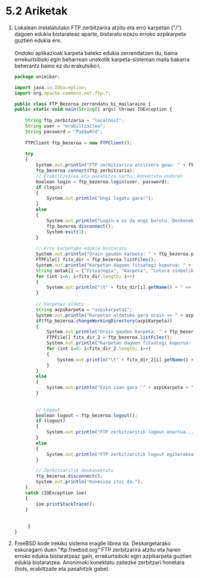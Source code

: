 # 5.2 Ariketak

1.  Lokalean instalatutako FTP zerbitzarira atzitu eta erro karpetan ("/") dagoen edukia bistarateaz aparte, bistaratu ezazu erroko azpikarpeta guztien edukia ere.\
    \
    Ondoko aplikazioak karpeta bateko edukia zerrendatzen du, baina errekurtsiboki egin beharrean unekotik karpeta-sisteman maila bakarra beherantz baino ez du erakutsiko:\


    ```javascript
    package unieibar;

    import java.io.IOException;
    import org.apache.commons.net.ftp.*;

    public class FTP_Bezeroa_zerrendatu_bi_mailaraino {
    public static void main(String[] args) throws IOException {
    	
    	String ftp_zerbitzaria = "localhost";
    	String user = "erabiltzailea";
    	String password = "Pa$$w0rd";
    	
    	FTPClient ftp_bezeroa = new FTPClient();
    	
    	try
    	{
    		System.out.println("FTP zerbitzarira atzitzera goaz: " + ftp_zerbitzaria);
    		ftp_bezeroa.connect(ftp_zerbitzaria);
    		// Erabiltzailea eta pasahitza sartu, konektatu ondoren
    		boolean login = ftp_bezeroa.login(user, password);
    		if (login)
    		{
    			System.out.println("Ongi logatu gara!");
    		}
    		else
    		{
    			System.out.println("Login-a ez da ongi burutu. Deskonektatzen...");
    			ftp_bezeroa.disconnect();
    			System.exit(1);
    		}
    		
    		// Erro karpetako edukia bistaratu
    		System.out.println("Orain gauden karpeta: " + ftp_bezeroa.printWorkingDirectory());
    		FTPFile[] fitx_dir = ftp_bezeroa.listFiles();
    		System.out.println("Karpetan dagoen fitxategi kopurua: " + fitx_dir.length);
    		String motak[] = {"Fitxategia", "Karpeta", "Lotura sinbolikoa"};
    		for (int i=0; i<fitx_dir.length; i++)
    		{
    			System.out.println("\t" + fitx_dir[i].getName() + " => " + motak[fitx_dir[i].getType()]);
    		}
    		
    		// Karpetaz aldatu
    		String azpiKarpeta = "azpikarpeta1";
    		System.out.println("Karpetaz aldatuko gara orain => " + azpiKarpeta);
    		if(ftp_bezeroa.changeWorkingDirectory(azpiKarpeta))
    		{
    			System.out.println("Orain gauden karpeta: " + ftp_bezeroa.printWorkingDirectory());
    			FTPFile[] fitx_dir_2 = ftp_bezeroa.listFiles();
    			System.out.println("Karpetan dagoen fitxategi kopurua: " + fitx_dir_2.length);
    			for (int i=0; i<fitx_dir_2.length; i++)
    			{
    				System.out.println("\t" + fitx_dir_2[i].getName() + " => " + motak[fitx_dir_2[i].getType()]);
    			}
    		}
    		else
    		{
    			System.out.println("Ezin izan gara '" + azpiKarpeta + "' karpetara mugitu :(");
    		}
    		
    		
    		// Logout
    		boolean logout = ftp_bezeroa.logout();
    		if (logout)
    		{
    			System.out.println("FTP zerbitzaritik logout onartua...");
    		}
    		else
    		{
    			System.out.println("FTP zerbitzaritik logout egiterakoan ERROREA :(");
    		}

    		// Zerbitzaritik deskonektatu
    		ftp_bezeroa.disconnect();
    		System.out.println("Konexioa itxi da.");
    	}
    	catch (IOException ioe)
    	{
    		ioe.printStackTrace();
    	}
    	
    	
         }
    }
    ```


2. FreeBSD kode irekiko sistema eragile librea da. Deskargetarako eskuragarri duen "ftp.freebsd.org" FTP zerbitzarira atzitu eta haren erroko edukia bistaratzeaz gain, errekurtsiboki egin azpikarpeta guztien edukia bistaratzea. Anonimoki konektatu zaitezke zerbitzari honetara (hots, erabiltzaile eta pasahitzik gabe).
